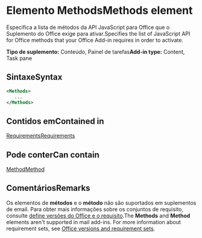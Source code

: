 # <a name="methods-element"></a><span data-ttu-id="41622-101">Elemento Methods</span><span class="sxs-lookup"><span data-stu-id="41622-101">Methods element</span></span>

<span data-ttu-id="41622-102">Especifica a lista de métodos da API JavaScript para Office que o Suplemento do Office exige para ativar.</span><span class="sxs-lookup"><span data-stu-id="41622-102">Specifies the list of JavaScript API for Office methods that your Office Add-in requires in order to activate.</span></span>

<span data-ttu-id="41622-103">**Tipo de suplemento:** Conteúdo, Painel de tarefas</span><span class="sxs-lookup"><span data-stu-id="41622-103">**Add-in type:** Content, Task pane</span></span>

## <a name="syntax"></a><span data-ttu-id="41622-104">Sintaxe</span><span class="sxs-lookup"><span data-stu-id="41622-104">Syntax</span></span>

```XML
<Methods>
   ...
</Methods>
```

## <a name="contained-in"></a><span data-ttu-id="41622-105">Contidos em</span><span class="sxs-lookup"><span data-stu-id="41622-105">Contained in</span></span>

[<span data-ttu-id="41622-106">Requirements</span><span class="sxs-lookup"><span data-stu-id="41622-106">Requirements</span></span>](requirements.md)

## <a name="can-contain"></a><span data-ttu-id="41622-107">Pode conter</span><span class="sxs-lookup"><span data-stu-id="41622-107">Can contain</span></span>

[<span data-ttu-id="41622-108">Method</span><span class="sxs-lookup"><span data-stu-id="41622-108">Method</span></span>](method.md)

## <a name="remarks"></a><span data-ttu-id="41622-109">Comentários</span><span class="sxs-lookup"><span data-stu-id="41622-109">Remarks</span></span>

<span data-ttu-id="41622-110">Os elementos de **métodos** e o **método** não são suportados em suplementos de email. Para obter mais informações sobre os conjuntos de requisito, consulte [define versões do Office e o requisito](https://docs.microsoft.com/office/dev/add-ins/develop/office-versions-and-requirement-sets).</span><span class="sxs-lookup"><span data-stu-id="41622-110">The  **Methods** and **Method** elements aren't supported in mail add-ins. For more information about requirement sets, see [Office versions and requirement sets](https://docs.microsoft.com/office/dev/add-ins/develop/office-versions-and-requirement-sets).</span></span>

